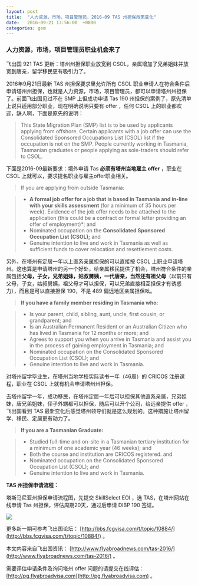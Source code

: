 ```yaml
---
layout: post
title:  "人力资源，市场，项目管理员，2016-09 TAS 州担保政策变化"
date:   2016-09-21 13:56:00  +0800
categories: gsm
---
```


### 人力资源，市场，项目管理员职业机会来了

飞出国 921 TAS 更新：塔州州担保职业放宽到 CSOL，亲属增加了兄弟姐妹并放宽到唐亲，留学移民更有吸引力了。

2016年9月21日最新 TAS 州担保要求里允许所有 CSOL 职业申请人在符合条件后申请塔州州担保，也就是人力资源，市场，项目管理员，都可以申请塔州州担保了。前面飞出国见过不在 SMP 上但成功申请 Tas 190 州担保的案例了，原先清单上说只适用部分职业，现在明确说明只要有 offer ，任何 CSOL 上的职业都欢迎，缺人啊，下面是原先的说明：

> This State Migration Plan (SMP) list is to be used by applicants applying from offshore. Certain applicants with a job offer can use the Consolidated Sponsored Occupations List (CSOL) list if the occupation is not on the SMP. People currently working in Tasmania, Tasmanian graduates or people applying as sole-traders should
refer to CSOL. 

下面是2016-09最新要求：境外申请 Tas **必须有塔州当地雇主 offer** ，职业在 CSOL 上就可以，要求提名职业与雇主offer职业相关。

> If you are applying from outside Tasmania:

> - **A formal job offer for a job that is based in Tasmania and in-line with your skills assessment** (for a minimum of 35 hours per week). Evidence of the job offer needs to be attached to the application (this could be a contract or formal letter providing an offer of employment)*;
> and
> - Nominated occupation on the **Consolidated Sponsored Occupation List (CSOL);**
> and
> - Genuine intention to live and work in Tasmania as well as sufficient funds to cover relocation and resettlement costs.

另外，在塔州有定居一年以上直系亲属担保的可以直接按 CSOL 上职业申请塔州。这也算是申请塔州的另一个好处，给亲属移民提供了机会，塔州符合条件的亲属包括**父母，子女，兄弟姐妹，姑叔舅姨，一代唐亲，当然还有祖父母**（以前只有父母，子女，姑叔舅姨，祖父母才可以担保，可以兄弟直接相互担保才有诱惑力），而且是可以直接担保 190，不是 489 偏远地区亲属担保吆。

> **If you have a family member residing in Tasmania who:**

> - Is your parent, child, sibling, aunt, uncle, first cousin, or grandparent;
> and
> - Is an Australian Permanent Resident or an Australian Citizen who has lived in Tasmania for 12 months or more;
> and
> - Agrees to support you when you arrive in Tasmania and assist you in the process of gaining employment in Tasmania;
> and
> - Nominated occupation on the Consolidated Sponsored Occupation List (CSOL);
> and
> - Genuine intention to live and work in Tasmania.

对塔州留学毕业生，在塔州当地学校实际读书一年（46周）的 CRICOS 注册课程，职业在 CSOL 上就有机会申请塔州州担保。

去塔州留学一年，成功移民，在塔州定居一年后可以担保其他直系亲属，兄弟姐妹，唐兄弟姐妹，侄子外甥都可以担保，随后可以开个公司，给远亲提供 offer ，飞出国看到 TAS 最新变化后感觉塔州领导们就是这么规划的。这种措施让塔州留学、移民、定居更有动力了。

> **If you are a Tasmanian Graduate:**

> - Studied full-time and on-site in a Tasmanian tertiary institution for a minimum of one academic year (46 weeks);
> and
> - Both the course and institution are CRICOS registered.
> and
> - Nominated occupation on the Consolidated Sponsored Occupation List (CSOL);
> and
> - Genuine intention to live and work in Tasmania.

**TAS 州担保申请流程：**

塔斯马尼亚州担保申请流程图，先提交 SkillSelect EOI ，选 TAS，在塔州网站在线申请 Tas 州担保，评估周期20天，通过后申请 DIBP 190 签证。

<img src='//disfly.s3-us-west-1.amazonaws.com/original/2X/d/da41937658efae38945b0f0ab72bc9196f066c7c.jpg'>

更多新一期可参考飞出国论坛： [http://bbs.fcgvisa.com/t/topic/10884/](http://bbs.fcgvisa.com/t/topic/10884/) 。

本文内容来自飞出国资讯： [http://www.flyabroadnews.com/tas-2016/](http://www.flyabroadnews.com/tas-2016/) 。

需要评估申请条件及询问塔州 offer 问题的请提交在线评估： [http://pg.flyabroadvisa.com](http://pg.flyabroadvisa.com) 。 
